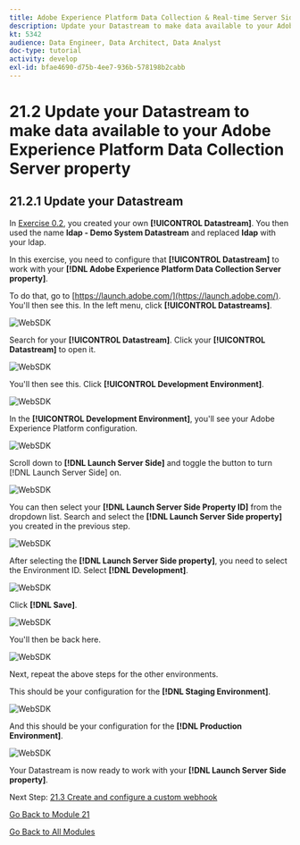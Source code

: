 ```yaml
---
title: Adobe Experience Platform Data Collection & Real-time Server Side Forwarding - Update your Datastream to make data available to your Adobe Experience Platform Data Collection Server property
description: Update your Datastream to make data available to your Adobe Experience Platform Data Collection Server property
kt: 5342
audience: Data Engineer, Data Architect, Data Analyst
doc-type: tutorial
activity: develop
exl-id: bfae4690-d75b-4ee7-936b-578198b2cabb
---
```

# 21.2 Update your Datastream to make data available to your Adobe Experience Platform Data Collection Server property

## 21.2.1 Update your Datastream

In [Exercise 0.2](./../../modules/module0/ex2.md), you created your own **[!UICONTROL Datastream]**. You then used the name **ldap - Demo System Datastream** and replaced **ldap** with your ldap.

In this exercise, you need to configure that **[!UICONTROL Datastream]** to work with your **[!DNL Adobe Experience Platform Data Collection Server property]**.

To do that, go to [https://launch.adobe.com/](https://launch.adobe.com/). You'll then see this. In the left menu, click **[!UICONTROL Datastreams]**.

![WebSDK](./images/websdk0.png)

Search for your **[!UICONTROL Datastream]**. Click your **[!UICONTROL Datastream]** to open it.

![WebSDK](./images/websdk2.png)

You'll then see this. Click **[!UICONTROL Development Environment]**.

![WebSDK](./images/websdk3.png)

In the **[!UICONTROL Development Environment]**, you'll see your Adobe Experience Platform configuration. 

![WebSDK](./images/websdk4.png)

Scroll down to **[!DNL Launch Server Side]** and toggle the button to turn [!DNL Launch Server Side] on.

![WebSDK](./images/websdk4a.png)

You can then select your **[!DNL Launch Server Side Property ID]** from the dropdown list. Search and select the **[!DNL Launch Server Side property]** you created in the previous step.

![WebSDK](./images/websdk5.png)

After selecting the **[!DNL Launch Server Side property]**, you need to select the Environment ID. Select **[!DNL Development]**.

![WebSDK](./images/websdk7.png)

Click **[!DNL Save]**.

![WebSDK](./images/websdk8.png)

You'll then be back here.

![WebSDK](./images/websdk8a.png)

Next, repeat the above steps for the other environments.

This should be your configuration for the **[!DNL Staging Environment]**.

![WebSDK](./images/websdk9.png)

And this should be your configuration for the **[!DNL Production Environment]**.

![WebSDK](./images/websdk10.png)

Your Datastream is now ready to work with your **[!DNL Launch Server Side property]**.

Next Step: [21.3 Create and configure a custom webhook](./ex3.md)

[Go Back to Module 21](./aep-data-collection-ssf.md)

[Go Back to All Modules](./../../overview.md)
